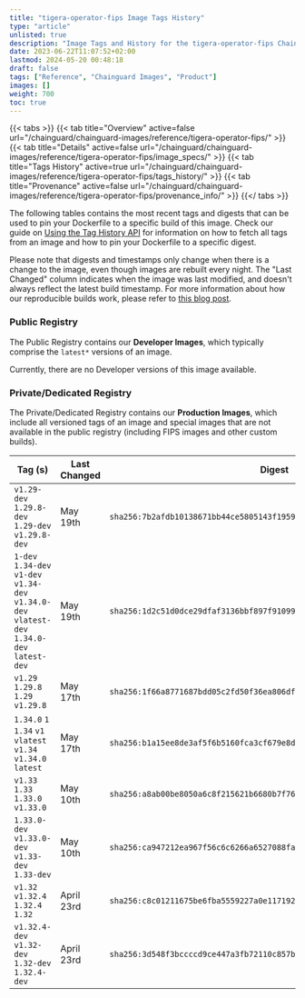 ```yaml
---
title: "tigera-operator-fips Image Tags History"
type: "article"
unlisted: true
description: "Image Tags and History for the tigera-operator-fips Chainguard Image"
date: 2023-06-22T11:07:52+02:00
lastmod: 2024-05-20 00:48:18
draft: false
tags: ["Reference", "Chainguard Images", "Product"]
images: []
weight: 700
toc: true
---
```


{{< tabs >}}
{{< tab title="Overview" active=false url="/chainguard/chainguard-images/reference/tigera-operator-fips/" >}}
{{< tab title="Details" active=false url="/chainguard/chainguard-images/reference/tigera-operator-fips/image_specs/" >}}
{{< tab title="Tags History" active=true url="/chainguard/chainguard-images/reference/tigera-operator-fips/tags_history/" >}}
{{< tab title="Provenance" active=false url="/chainguard/chainguard-images/reference/tigera-operator-fips/provenance_info/" >}}
{{</ tabs >}}

The following tables contains the most recent tags and digests that can be used to pin your Dockerfile to a specific build of this image. Check our guide on [Using the Tag History API](/chainguard/chainguard-images/using-the-tag-history-api/) for information on how to fetch all tags from an image and how to pin your Dockerfile to a specific digest.

Please note that digests and timestamps only change when there is a change to the image, even though images are rebuilt every night. The "Last Changed" column indicates when the image was last modified, and doesn't always reflect the latest build timestamp. For more information about how our reproducible builds work, please refer to [this blog post](https://www.chainguard.dev/unchained/reproducing-chainguards-reproducible-image-builds).

### Public Registry
The Public Registry contains our **Developer Images**, which typically comprise the `latest*` versions of an image.

Currently, there are no Developer versions of this image available.

### Private/Dedicated Registry
The Private/Dedicated Registry contains our **Production Images**, which include all versioned tags of an image and special images that are not available in the public registry (including FIPS images and other custom builds).

| Tag (s)                                                                                        | Last Changed | Digest                                                                    |
|------------------------------------------------------------------------------------------------|--------------|---------------------------------------------------------------------------|
|  `v1.29-dev` `1.29.8-dev` `1.29-dev` `v1.29.8-dev`                                             | May 19th     | `sha256:7b2afdb10138671bb44ce5805143f195945e852a1a9be04cd8713ab51ff4c24a` |
|  `1-dev` `1.34-dev` `v1-dev` `v1.34-dev` `v1.34.0-dev` `vlatest-dev` `1.34.0-dev` `latest-dev` | May 19th     | `sha256:1d2c51d0dce29dfaf3136bbf897f91099cc9e817955ae1517a40a5af2d9a5369` |
|  `v1.29` `1.29.8` `1.29` `v1.29.8`                                                             | May 17th     | `sha256:1f66a8771687bdd05c2fd50f36ea806df23cd07cedbd47beadb352e9ff9c1069` |
|  `1.34.0` `1` `1.34` `v1` `vlatest` `v1.34` `v1.34.0` `latest`                                 | May 17th     | `sha256:b1a15ee8de3af5f6b5160fca3cf679e8d9748bf5cb31eed7f9c48957e42863d7` |
|  `v1.33` `1.33` `1.33.0` `v1.33.0`                                                             | May 10th     | `sha256:a8ab00be8050a6c8f215621b6680b7f765c9cd78d334bab0868e4e5ab13f7394` |
|  `1.33.0-dev` `v1.33.0-dev` `v1.33-dev` `1.33-dev`                                             | May 10th     | `sha256:ca947212ea967f56c6c6266a6527088fa5061ac50f21dc206a2a94089c71ac3a` |
|  `v1.32` `v1.32.4` `1.32.4` `1.32`                                                             | April 23rd   | `sha256:c8c01211675be6fba5559227a0e117192adb23ba3b3af2c6b8d4b02b04f8bccc` |
|  `v1.32.4-dev` `v1.32-dev` `1.32-dev` `1.32.4-dev`                                             | April 23rd   | `sha256:3d548f3bccccd9ce447a3fb72110c857b6553d50512e7e8f8c68f51dcf44719f` |

